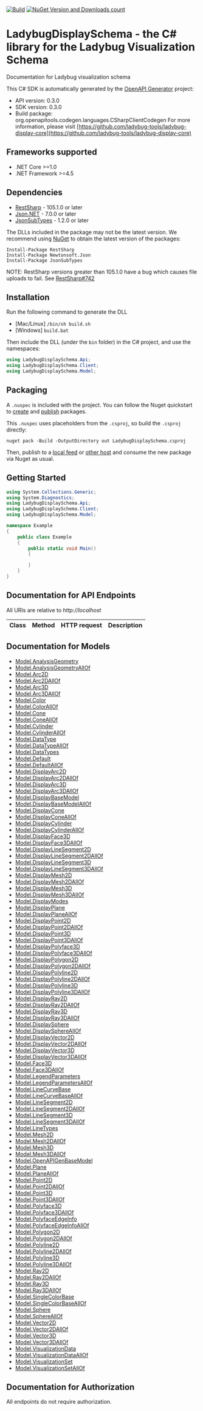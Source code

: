 [![Build](https://github.com/ladybug-tools/ladybug-display-core-dotnet/workflows/CD/badge.svg)](https://github.com/ladybug-tools/ladybug-display-core-dotnet/actions) [![NuGet Version and Downloads count](https://buildstats.info/nuget/LadybugDisplaySchema?dWidth=50)](https://www.nuget.org/packages/LadybugDisplaySchema)

# LadybugDisplaySchema - the C# library for the Ladybug Visualization Schema

Documentation for Ladybug visualization schema

This C# SDK is automatically generated by the [OpenAPI Generator](https://openapi-generator.tech) project:

- API version: 0.3.0
- SDK version: 0.3.0
- Build package: org.openapitools.codegen.languages.CSharpClientCodegen
    For more information, please visit [https://github.com/ladybug-tools/ladybug-display-core](https://github.com/ladybug-tools/ladybug-display-core)

## Frameworks supported


- .NET Core >=1.0
- .NET Framework >=4.5

## Dependencies


- [RestSharp](https://www.nuget.org/packages/RestSharp) - 105.1.0 or later
- [Json.NET](https://www.nuget.org/packages/Newtonsoft.Json/) - 7.0.0 or later
- [JsonSubTypes](https://www.nuget.org/packages/JsonSubTypes/) - 1.2.0 or later

The DLLs included in the package may not be the latest version. We recommend using [NuGet](https://docs.nuget.org/consume/installing-nuget) to obtain the latest version of the packages:

```
Install-Package RestSharp
Install-Package Newtonsoft.Json
Install-Package JsonSubTypes
```

NOTE: RestSharp versions greater than 105.1.0 have a bug which causes file uploads to fail. See [RestSharp#742](https://github.com/restsharp/RestSharp/issues/742)

## Installation

Run the following command to generate the DLL

- [Mac/Linux] `/bin/sh build.sh`
- [Windows] `build.bat`

Then include the DLL (under the `bin` folder) in the C# project, and use the namespaces:

```csharp
using LadybugDisplaySchema.Api;
using LadybugDisplaySchema.Client;
using LadybugDisplaySchema.Model;

```


## Packaging

A `.nuspec` is included with the project. You can follow the Nuget quickstart to [create](https://docs.microsoft.com/en-us/nuget/quickstart/create-and-publish-a-package#create-the-package) and [publish](https://docs.microsoft.com/en-us/nuget/quickstart/create-and-publish-a-package#publish-the-package) packages.

This `.nuspec` uses placeholders from the `.csproj`, so build the `.csproj` directly:

```
nuget pack -Build -OutputDirectory out LadybugDisplaySchema.csproj
```

Then, publish to a [local feed](https://docs.microsoft.com/en-us/nuget/hosting-packages/local-feeds) or [other host](https://docs.microsoft.com/en-us/nuget/hosting-packages/overview) and consume the new package via Nuget as usual.


## Getting Started

```csharp
using System.Collections.Generic;
using System.Diagnostics;
using LadybugDisplaySchema.Api;
using LadybugDisplaySchema.Client;
using LadybugDisplaySchema.Model;

namespace Example
{
    public class Example
    {
        public static void Main()
        {

        }
    }
}
```

## Documentation for API Endpoints

All URIs are relative to *http://localhost*

Class | Method | HTTP request | Description
------------ | ------------- | ------------- | -------------


## Documentation for Models

 - [Model.AnalysisGeometry](docs/AnalysisGeometry.md)
 - [Model.AnalysisGeometryAllOf](docs/AnalysisGeometryAllOf.md)
 - [Model.Arc2D](docs/Arc2D.md)
 - [Model.Arc2DAllOf](docs/Arc2DAllOf.md)
 - [Model.Arc3D](docs/Arc3D.md)
 - [Model.Arc3DAllOf](docs/Arc3DAllOf.md)
 - [Model.Color](docs/Color.md)
 - [Model.ColorAllOf](docs/ColorAllOf.md)
 - [Model.Cone](docs/Cone.md)
 - [Model.ConeAllOf](docs/ConeAllOf.md)
 - [Model.Cylinder](docs/Cylinder.md)
 - [Model.CylinderAllOf](docs/CylinderAllOf.md)
 - [Model.DataType](docs/DataType.md)
 - [Model.DataTypeAllOf](docs/DataTypeAllOf.md)
 - [Model.DataTypes](docs/DataTypes.md)
 - [Model.Default](docs/Default.md)
 - [Model.DefaultAllOf](docs/DefaultAllOf.md)
 - [Model.DisplayArc2D](docs/DisplayArc2D.md)
 - [Model.DisplayArc2DAllOf](docs/DisplayArc2DAllOf.md)
 - [Model.DisplayArc3D](docs/DisplayArc3D.md)
 - [Model.DisplayArc3DAllOf](docs/DisplayArc3DAllOf.md)
 - [Model.DisplayBaseModel](docs/DisplayBaseModel.md)
 - [Model.DisplayBaseModelAllOf](docs/DisplayBaseModelAllOf.md)
 - [Model.DisplayCone](docs/DisplayCone.md)
 - [Model.DisplayConeAllOf](docs/DisplayConeAllOf.md)
 - [Model.DisplayCylinder](docs/DisplayCylinder.md)
 - [Model.DisplayCylinderAllOf](docs/DisplayCylinderAllOf.md)
 - [Model.DisplayFace3D](docs/DisplayFace3D.md)
 - [Model.DisplayFace3DAllOf](docs/DisplayFace3DAllOf.md)
 - [Model.DisplayLineSegment2D](docs/DisplayLineSegment2D.md)
 - [Model.DisplayLineSegment2DAllOf](docs/DisplayLineSegment2DAllOf.md)
 - [Model.DisplayLineSegment3D](docs/DisplayLineSegment3D.md)
 - [Model.DisplayLineSegment3DAllOf](docs/DisplayLineSegment3DAllOf.md)
 - [Model.DisplayMesh2D](docs/DisplayMesh2D.md)
 - [Model.DisplayMesh2DAllOf](docs/DisplayMesh2DAllOf.md)
 - [Model.DisplayMesh3D](docs/DisplayMesh3D.md)
 - [Model.DisplayMesh3DAllOf](docs/DisplayMesh3DAllOf.md)
 - [Model.DisplayModes](docs/DisplayModes.md)
 - [Model.DisplayPlane](docs/DisplayPlane.md)
 - [Model.DisplayPlaneAllOf](docs/DisplayPlaneAllOf.md)
 - [Model.DisplayPoint2D](docs/DisplayPoint2D.md)
 - [Model.DisplayPoint2DAllOf](docs/DisplayPoint2DAllOf.md)
 - [Model.DisplayPoint3D](docs/DisplayPoint3D.md)
 - [Model.DisplayPoint3DAllOf](docs/DisplayPoint3DAllOf.md)
 - [Model.DisplayPolyface3D](docs/DisplayPolyface3D.md)
 - [Model.DisplayPolyface3DAllOf](docs/DisplayPolyface3DAllOf.md)
 - [Model.DisplayPolygon2D](docs/DisplayPolygon2D.md)
 - [Model.DisplayPolygon2DAllOf](docs/DisplayPolygon2DAllOf.md)
 - [Model.DisplayPolyline2D](docs/DisplayPolyline2D.md)
 - [Model.DisplayPolyline2DAllOf](docs/DisplayPolyline2DAllOf.md)
 - [Model.DisplayPolyline3D](docs/DisplayPolyline3D.md)
 - [Model.DisplayPolyline3DAllOf](docs/DisplayPolyline3DAllOf.md)
 - [Model.DisplayRay2D](docs/DisplayRay2D.md)
 - [Model.DisplayRay2DAllOf](docs/DisplayRay2DAllOf.md)
 - [Model.DisplayRay3D](docs/DisplayRay3D.md)
 - [Model.DisplayRay3DAllOf](docs/DisplayRay3DAllOf.md)
 - [Model.DisplaySphere](docs/DisplaySphere.md)
 - [Model.DisplaySphereAllOf](docs/DisplaySphereAllOf.md)
 - [Model.DisplayVector2D](docs/DisplayVector2D.md)
 - [Model.DisplayVector2DAllOf](docs/DisplayVector2DAllOf.md)
 - [Model.DisplayVector3D](docs/DisplayVector3D.md)
 - [Model.DisplayVector3DAllOf](docs/DisplayVector3DAllOf.md)
 - [Model.Face3D](docs/Face3D.md)
 - [Model.Face3DAllOf](docs/Face3DAllOf.md)
 - [Model.LegendParameters](docs/LegendParameters.md)
 - [Model.LegendParametersAllOf](docs/LegendParametersAllOf.md)
 - [Model.LineCurveBase](docs/LineCurveBase.md)
 - [Model.LineCurveBaseAllOf](docs/LineCurveBaseAllOf.md)
 - [Model.LineSegment2D](docs/LineSegment2D.md)
 - [Model.LineSegment2DAllOf](docs/LineSegment2DAllOf.md)
 - [Model.LineSegment3D](docs/LineSegment3D.md)
 - [Model.LineSegment3DAllOf](docs/LineSegment3DAllOf.md)
 - [Model.LineTypes](docs/LineTypes.md)
 - [Model.Mesh2D](docs/Mesh2D.md)
 - [Model.Mesh2DAllOf](docs/Mesh2DAllOf.md)
 - [Model.Mesh3D](docs/Mesh3D.md)
 - [Model.Mesh3DAllOf](docs/Mesh3DAllOf.md)
 - [Model.OpenAPIGenBaseModel](docs/OpenAPIGenBaseModel.md)
 - [Model.Plane](docs/Plane.md)
 - [Model.PlaneAllOf](docs/PlaneAllOf.md)
 - [Model.Point2D](docs/Point2D.md)
 - [Model.Point2DAllOf](docs/Point2DAllOf.md)
 - [Model.Point3D](docs/Point3D.md)
 - [Model.Point3DAllOf](docs/Point3DAllOf.md)
 - [Model.Polyface3D](docs/Polyface3D.md)
 - [Model.Polyface3DAllOf](docs/Polyface3DAllOf.md)
 - [Model.PolyfaceEdgeInfo](docs/PolyfaceEdgeInfo.md)
 - [Model.PolyfaceEdgeInfoAllOf](docs/PolyfaceEdgeInfoAllOf.md)
 - [Model.Polygon2D](docs/Polygon2D.md)
 - [Model.Polygon2DAllOf](docs/Polygon2DAllOf.md)
 - [Model.Polyline2D](docs/Polyline2D.md)
 - [Model.Polyline2DAllOf](docs/Polyline2DAllOf.md)
 - [Model.Polyline3D](docs/Polyline3D.md)
 - [Model.Polyline3DAllOf](docs/Polyline3DAllOf.md)
 - [Model.Ray2D](docs/Ray2D.md)
 - [Model.Ray2DAllOf](docs/Ray2DAllOf.md)
 - [Model.Ray3D](docs/Ray3D.md)
 - [Model.Ray3DAllOf](docs/Ray3DAllOf.md)
 - [Model.SingleColorBase](docs/SingleColorBase.md)
 - [Model.SingleColorBaseAllOf](docs/SingleColorBaseAllOf.md)
 - [Model.Sphere](docs/Sphere.md)
 - [Model.SphereAllOf](docs/SphereAllOf.md)
 - [Model.Vector2D](docs/Vector2D.md)
 - [Model.Vector2DAllOf](docs/Vector2DAllOf.md)
 - [Model.Vector3D](docs/Vector3D.md)
 - [Model.Vector3DAllOf](docs/Vector3DAllOf.md)
 - [Model.VisualizationData](docs/VisualizationData.md)
 - [Model.VisualizationDataAllOf](docs/VisualizationDataAllOf.md)
 - [Model.VisualizationSet](docs/VisualizationSet.md)
 - [Model.VisualizationSetAllOf](docs/VisualizationSetAllOf.md)


## Documentation for Authorization

All endpoints do not require authorization.
